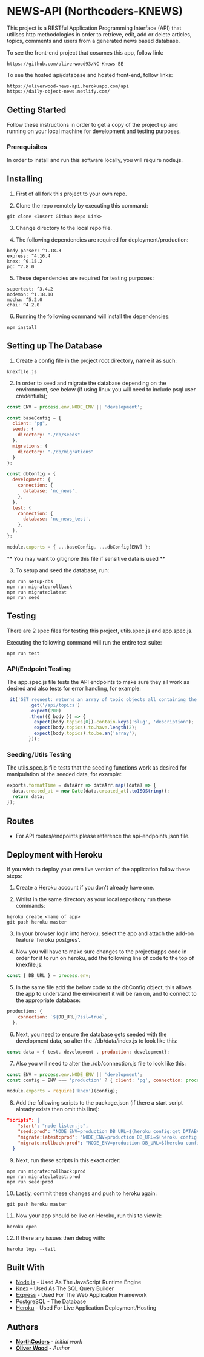 # NEWS-API (Northcoders-KNEWS)

This project is a RESTful Application Programming Interface (API) that utilises http methodologies in order to retrieve, edit, add or delete articles, topics, comments and users from a generated news based database.

To see the front-end project that cosumes this app, follow link:
```
https://github.com/oliverwood93/NC-Knews-BE 
```

To see the hosted api/database and hosted front-end, follow links:
```
https://oliverwood-news-api.herokuapp.com/api 
https://daily-object-news.netlify.com/ 
```


## Getting Started

Follow these instructions in order to get a copy of the project up and running on your local machine for development and testing purposes.

### Prerequisites

In order to install and run this software locally, you will require node.js.


## Installing

1. First of all fork this project to your own repo.

2. Clone the repo remotely by executing this command:


```
git clone <Insert Github Repo Link>
```

3. Change directory to the local repo file.

4. The following dependencies are required for deployment/production:

```
body-parser: ^1.18.3
express: ^4.16.4
knex: ^0.15.2
pg: ^7.8.0
```
5. These dependencies are required for testing purposes:

```
supertest: ^3.4.2
nodemon: ^1.18.10
mocha: ^5.2.0
chai: ^4.2.0

```
6. Running the following command will install the dependencies:

```
npm install
```

## Setting up The Database

1. Create a config file in the project root directory, name it as such:

```
knexfile.js
```

2. In order to seed and migrate the database depending on the environment, see below (if using linux you will need to include psql user credentials);

```js
const ENV = process.env.NODE_ENV || 'development'; 

const baseConfig = {
  client: "pg",
  seeds: {
    directory: "./db/seeds"
  },
  migrations: {
    directory: "./db/migrations"
  }
};

const dbConfig = {
  development: {
    connection: {
      database: 'nc_news',
    },
  },
  test: {
    connection: {
      database: 'nc_news_test',
    },
  },
};

module.exports = { ...baseConfig, ...dbConfig[ENV] };
```

** You may want to gitignore this file if sensitive data is used **

3. To setup and seed the database, run:

```
npm run setup-dbs
npm run migrate:rollback
npm run migrate:latest
npm run seed
```


## Testing

There are 2 spec files for testing this project, utils.spec.js and app.spec.js.

Executing the following command will run the entire test suite:

```
npm run test
```

### API/Endpoint Testing

The app.spec.js file tests the API endpoints to make sure they all work as desired and also tests for error handling, for example:

```js
 it('GET request: returns an array of topic objects all containing the correct keys', () => request
        .get('/api/topics')
        .expect(200)
        .then(({ body }) => {
          expect(body.topics[0]).contain.keys('slug', 'description');
          expect(body.topics).to.have.length(2);
          expect(body.topics).to.be.an('array');
        }));
```

### Seeding/Utils Testing

The utils.spec.js file tests that the seeding functions work as desired for manipulation of the seeded data, for example:

```js
exports.formatTime = dataArr => dataArr.map((data) => {
  data.created_at = new Date(data.created_at).toISOString();
  return data;
});
```
## Routes

* For API routes/endpoints please reference the api-endpoints.json file.

## Deployment with Heroku

If you wish to deploy your own live version of the application follow these steps:

1. Create a Heroku account if you don't already have one.

2. Whilst in the same directory as your local repository run these commands:

```
heroku create <name of app>
git push heroku master
```
3. In your browser login into heroku, select the app and attach the add-on feature 'heroku postgres'.

4. Now you will have to make sure changes to the project/apps code in order for it to run on heroku, add the following line of code to the top of knexfile.js:

```js
const { DB_URL } = process.env;
```

5. In the same file add the below code to the dbConfig object, this allows the app to understand the enviroment it will be ran on, and to connect to the appropriate database:

```js
production: {
    connection: `${DB_URL}?ssl=true`,
  },
``` 
6. Next, you need to ensure the database gets seeded with the development data, so alter the ./db/data/index.js to look like this: 

```js
const data = { test, development , production: development};
```

7. Also you will need to alter the ./db/connection.js file to look like this:

```js
const ENV = process.env.NODE_ENV || 'development';
const config = ENV === 'production' ? { client: 'pg', connection: process.env.DATABASE_URL } : require('../knexfile');

module.exports = require('knex')(config);

```

8. Add the following scripts to the package.json (if there a start script already exists then omit this line):

```json
"scripts": {
    "start": "node listen.js",
    "seed:prod": "NODE_ENV=production DB_URL=$(heroku config:get DATABASE_URL) knex seed:run",
    "migrate:latest:prod": "NODE_ENV=production DB_URL=$(heroku config:get DATABASE_URL) knex migrate:latest",
    "migrate:rollback:prod": "NODE_ENV=production DB_URL=$(heroku config:get DATABASE_URL) knex migrate:rollback",
  }
```

9. Next, run these scripts in this exact order:

```
npm run migrate:rollback:prod
npm run migrate:latest:prod
npm run seed:prod
```

10. Lastly, commit these changes and push to heroku again:

```
git push heroku master
```

11. Now your app should be live on Heroku, run this to view it:

```
heroku open
```

12. If there any issues then debug with:

```
heroku logs --tail
```

## Built With

* [Node.js](https://nodejs.org/en/docs/) - Used As The JavaScript Runtime Engine
* [Knex](https://knexjs.org/) - Used As The SQL Query Builder 
* [Express](https://expressjs.com/en/api.html) - Used For The Web Application Framework
* [PostgreSQL](https://node-postgres.com/) - The Database
* [Heroku](https://devcenter.heroku.com/categories/nodejs-support) - Used For Live Application Deployment/Hosting

## Authors

* **[NorthCoders](https://github.com/northcoders)** - *Initial work*
* **[Oliver Wood](https://github.com/oliverwood93)** - *Author* 


